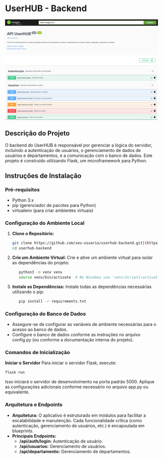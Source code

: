 # UserHUB - Backend

![USERHUB_API](static/PRINT_API.png)

## Descrição do Projeto
O backend do UserHUB é responsável por gerenciar a lógica do servidor, incluindo a autenticação de usuários, o gerenciamento de dados de usuários e departamentos, e a comunicação com o banco de dados. Este projeto é construído utilizando Flask, um microframework para Python.

## Instruções de Instalação

### Pré-requisitos
- Python 3.x
- pip (gerenciador de pacotes para Python)
- virtualenv (para criar ambientes virtuais)

### Configuração do Ambiente Local

1. **Clone o Repositório:**
   ```bash
   git clone https://github.com/seu-usuario/userhub-backend.git](https://github.com/PatrickSoares-Dev/UserHub-Backend.git
   cd userhub-backend
   ```

2. **Crie um Ambiente Virtual:** Crie e ative um ambiente virtual para isolar as dependências do projeto:
   ```bash
      python3 -m venv venv
      source venv/bin/activate  # No Windows use 'venv\Scripts\activate'
   ```
3. **Instale as Dependências:** Instale todas as dependências necessárias utilizando o pip:
   ```bash
      pip install -r requirements.txt
   ```

### Configuração do Banco de Dados
- Assegure-se de configurar as variáveis de ambiente necessárias para o acesso ao banco de dados.
- Configure o banco de dados conforme as instruções no arquivo config.py (ou conforme a documentação interna do projeto).

### Comandos de Inicialização
  **Iniciar o Servidor** Para iniciar o servidor Flask, execute:
  ```bash
  flask run
  ```
  Isso iniciará o servidor de desenvolvimento na porta padrão 5000. Aplique as configurações adicionais conforme necessário no arquivo app.py ou equivalente.

### Arquitetura e Endpoints
- **Arquitetura:** O aplicativo é estruturado em módulos para facilitar a escalabilidade e manutenção. Cada funcionalidade crítica (como autenticação, gerenciamento de usuários, etc.) é encapsulada em blueprints.
- **Principais Endpoints:**
  - **/api/auth/login:** Autenticação de usuário.
  - **/api/usuarios:** Gerenciamento de usuários.
  - **/api/departamento:** Gerenciamento de departamentos.
